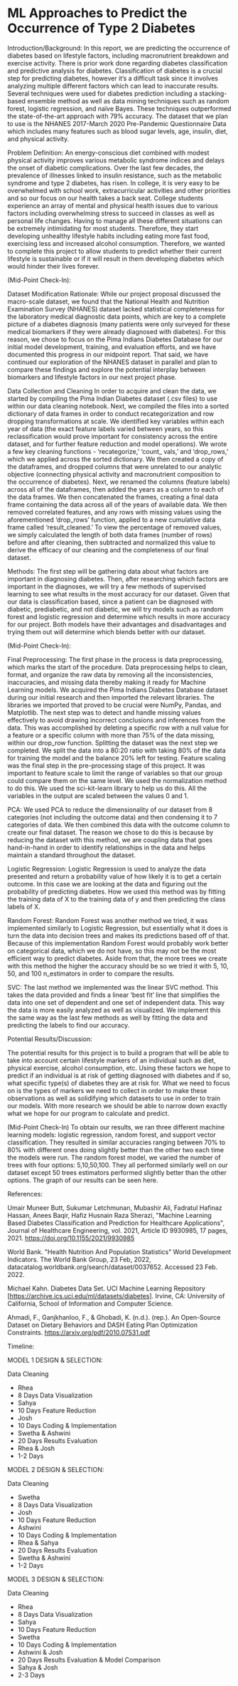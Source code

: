 # ML Approaches to Predict the Occurrence of Type 2 Diabetes
Introduction/Background:
In this report, we are predicting the occurrence of diabetes based on lifestyle factors, including macronutrient breakdown and exercise activity. There is prior work done regarding diabetes classification and predictive analysis for diabetes. Classification of diabetes is a crucial step for predicting diabetes, however it’s a difficult task since it involves analyzing multiple different factors which can lead to inaccurate results. Several techniques were used for diabetes prediction including a stacking-based ensemble method as well as data mining techniques such as random forest, logistic regression, and naïve Bayes. These techniques outperformed the state-of-the-art approach with 79% accuracy. The dataset that we plan to use is the NHANES 2017-March 2020 Pre-Pandemic Questionnaire Data which includes many features such as blood sugar levels, age, insulin, diet, and physical activity.
 
Problem Definition:
An energy-conscious diet combined with modest physical activity improves various metabolic syndrome indices and delays the onset of diabetic complications. Over the last few decades, the prevalence of illnesses linked to insulin resistance, such as the metabolic syndrome and type 2 diabetes, has risen. In college, it is very easy to be overwhelmed with school work, extracurricular activities and other priorities and so our focus on our health takes a back seat. College students experience an array of mental and physical health issues due to various factors including overwhelming stress to succeed in classes as well as personal life changes. Having to manage all these different situations can be extremely intimidating for most students. Therefore, they start developing unhealthy lifestyle habits including eating more fast food, exercising less and increased alcohol consumption. Therefore, we wanted to complete this project to allow students to predict whether their current lifestyle is sustainable or if it will result in them developing diabetes which would hinder their lives forever. 

(Mid-Point Check-In):

Dataset Modification Rationale: 
While our project proposal discussed the macro-scale dataset, we found that the National Health and Nutrition Examination Survey (NHANES) dataset lacked statistical completeness for the laboratory medical diagnostic data points, which are key to a complete picture of a diabetes diagnosis (many patients were only surveyed for these medical biomarkers if they were already diagnosed with diabetes). For this reason, we chose to focus on the Pima Indians Diabetes Database for our initial model development, training, and evaluation efforts, and we have documented this progress in our midpoint report. That said, we have continued our exploration of the NHANES dataset in parallel and plan to compare these findings and explore the potential interplay between biomarkers and lifestyle factors in our next project phase. 
 
Data Collection and Cleaning
In order to acquire and clean the data, we started by compiling the Pima Indian Diabetes dataset (.csv files) to use within our data cleaning notebook. Next, we compiled the files into a sorted dictionary of data frames in order to conduct recategorization and row dropping transformations at scale. We identified key variables within each year of data (the exact feature labels varied between years, so this reclassification would prove important for consistency across the entire dataset, and for further feature reduction and model operations). 
We wrote a few key cleaning functions - ‘recategorize,’ ‘count_ vals,’ and ‘drop_rows,’ which we applied across the sorted dictionary. We then created a copy of the dataframes, and dropped columns that were unrelated to our analytic objective (connecting physical activity and macronutrient composition to the occurrence of diabetes). Next, we renamed the columns (feature labels) across all of the dataframes, then added the years as a column to each of the data frames. We then concatenated the frames, creating a final data frame containing the data across all of the years of available data. 
We then removed correlated features, and any rows with missing values using the aforementioned ‘drop_rows’ function, applied to a new cumulative data frame called ‘result_cleaned.’ To view the percentage of removed values, we simply calculated the length of both data frames (number of rows) before and after cleaning, then subtracted and normalized this value to derive the efficacy of our cleaning and the completeness of our final dataset. 
 
Methods:
The first step will be gathering data about what factors are important in diagnosing diabetes. Then, after researching which factors are important in the diagnoses, we will try a few methods of supervised learning to see what results in the most accuracy for our dataset. Given that our data is classification based, since a patient can be diagnosed with diabetic, prediabetic, and not diabetic, we will try models such as random forest and logistic regression and determine which results in more accuracy for our project. Both models have their advantages and disadvantages and trying them out will determine which blends better with our dataset.

(Mid-Point Check-In):

Final Preprocessing:
The first phase in the process is data preprocessing, which marks the start of the procedure. Data preprocessing helps to clean, format, and organize the raw data by removing all the inconsistencies, inaccuracies, and missing data thereby making it ready for Machine Learning models. We acquired the Pima Indians Diabetes Database dataset during our initial research and then imported the relevant libraries. The libraries we imported that proved to be crucial were NumPy, Pandas, and Matplotlib. The next step was to detect and handle missing values effectively to avoid drawing incorrect conclusions and inferences from the data. This was accomplished by deleting a specific row with a null value for a feature or a specific column with more than 75% of the data missing, within our drop_row function. Splitting the dataset was the next step we completed. We split the data into a 80:20 ratio with taking 80% of the data for training the model and the balance 20% left for testing. Feature scaling was the final step in the pre-processing stage of this project. It was important to feature scale to limit the range of variables so that our group could compare them on the same level. We used the normalization method to do this. We used the sci-kit-learn library to help us do this. All the variables in the output are scaled between the values 0 and 1.

PCA:
We used PCA to reduce the dimensionality of our dataset from 8 categories (not including the outcome data) and then condensing it to 7 categories of data. We then combined this data with the outcome column to create our final dataset. The reason we chose to do this is because by reducing the dataset with this method, we are coupling data that goes hand-in-hand in order to identify relationships in the data and helps maintain a standard throughout the dataset.
 
Logistic Regression:
Logistic Regression is used to analyze the data presented and return a probability value of how likely it is to get a certain outcome. In this case we are looking at the data and figuring out the probability of predicting diabetes. How we used this method was by fitting the training data of X to the training data of y and then predicting the class labels of X.
 
Random Forest:
Random Forest was another method we tried, it was implemented similarly to Logistic Regression, but essentially what it does is turn the data into decision trees and makes its predictions based off of that. Because of this implementation Random Forest would probably work better on categorical data, which we do not have, so this may not be the most efficient way to predict diabetes. Aside from that, the more trees we create with this method the higher the accuracy should be so we tried it with 5, 10, 50, and 100 n_estimators in order to compare the results.

SVC:
The last method we implemented was the linear SVC method. This takes the data provided and finds a linear ‘best fit’ line that simplifies the data into one set of dependent and one set of independent data. This way the data is more easily analyzed as well as visualized. We implement this the same way as the last few methods as well by fitting the data and predicting the labels to find our accuracy.

Potential Results/Discussion:

The potential results for this project is to build a program that will be able to take into account certain lifestyle markers of an individual such as diet, physical exercise, alcohol consumption, etc. Using these factors we hope to predict if an individual is at risk of getting diagnosed with diabetes and if so, what specific type(s) of diabetes they are at risk for. What we need to focus on is the types of markers we need to collect in order to make these observations as well as solidifying which datasets to use in order to train our models. With more research we should be able to narrow down exactly what we hope for our program to calculate and predict.

(Mid-Point Check-In)
To obtain our results, we ran three different machine learning models: logistic regression, random forest, and support vector classification. They resulted in similar accuracies ranging between 70% to 80% with different ones doing slightly better than the other two each time the models were run. The random forest model, we varied the number of trees with four options: 5,10,50,100. They all performed similarly well on our dataset except 50 trees estimators performed slightly better than the other options. The graph of our results can be seen here.

 
References:
 
Umair Muneer Butt, Sukumar Letchmunan, Mubashir Ali, Fadratul Hafinaz Hassan, Anees
Baqir, Hafiz Husnain Raza Sherazi, "Machine Learning Based Diabetes Classification and Prediction for Healthcare Applications", Journal of Healthcare Engineering, vol. 2021, Article ID 9930985, 17 pages, 2021. https://doi.org/10.1155/2021/9930985
 
World Bank. "Health Nutrition And Population Statistics" World Development Indicators. The
World Bank Group, 23 Feb, 2022, datacatalog.worldbank.org/search/dataset/0037652. Accessed 23 Feb. 2022.
 
Michael Kahn. Diabetes Data Set. UCI Machine Learning Repository
[https://archive.ics.uci.edu/ml/datasets/diabetes]. Irvine, CA: University of California, School of Information and Computer Science.
 
Ahmadi, F., Ganjkhanloo, F., &amp; Ghobadi, K. (n.d.). (rep.). An Open-Source Dataset on
Dietary Behaviors and DASH Eating Plan Optimization Constraints. https://arxiv.org/pdf/2010.07531.pdf
 
Timeline:
 
MODEL 1 DESIGN & SELECTION:

Data Cleaning
- Rhea
- 8 Days
Data Visualization
- Sahya
- 10 Days
Feature Reduction
- Josh
- 10 Days
Coding & Implementation
- Swetha & Ashwini
- 20 Days
Results Evaluation
- Rhea & Josh
- 1-2 Days


MODEL 2 DESIGN & SELECTION:

Data Cleaning
- Swetha
- 8 Days
Data Visualization
- Josh
- 10 Days
Feature Reduction
- Ashwini
- 10 Days
Coding & Implementation
- Rhea & Sahya
- 20 Days
Results Evaluation
- Swetha & Ashwini
- 1-2 Days



MODEL 3 DESIGN & SELECTION:

Data Cleaning
- Rhea
- 8 Days
Data Visualization
- Sahya
- 10 Days
Feature Reduction
- Swetha
- 10 Days
Coding & Implementation
- Ashwini & Josh 
- 20 Days
Results Evaluation & Model Comparison
- Sahya & Josh
- 2-3 Days


